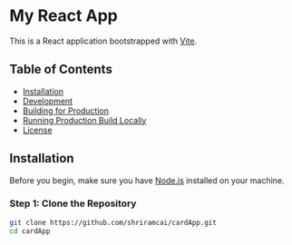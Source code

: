 # My React App

This is a React application bootstrapped with [Vite](https://vitejs.dev/).

## Table of Contents

- [Installation](#installation)
- [Development](#development)
- [Building for Production](#building-for-production)
- [Running Production Build Locally](#running-production-build-locally)
- [License](#license)

## Installation

Before you begin, make sure you have [Node.js](https://nodejs.org/) installed on your machine.

### Step 1: Clone the Repository

```sh
git clone https://github.com/shriramcai/cardApp.git
cd cardApp


